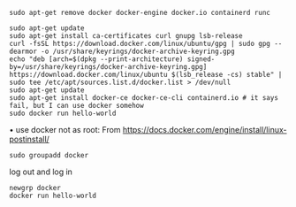 ```
sudo apt-get remove docker docker-engine docker.io containerd runc

sudo apt-get update
sudo apt-get install ca-certificates curl gnupg lsb-release
curl -fsSL https://download.docker.com/linux/ubuntu/gpg | sudo gpg --dearmor -o /usr/share/keyrings/docker-archive-keyring.gpg
echo "deb [arch=$(dpkg --print-architecture) signed-by=/usr/share/keyrings/docker-archive-keyring.gpg] https://download.docker.com/linux/ubuntu $(lsb_release -cs) stable" | sudo tee /etc/apt/sources.list.d/docker.list > /dev/null
sudo apt-get update
sudo apt-get install docker-ce docker-ce-cli containerd.io # it says fail, but I can use docker somehow 
sudo docker run hello-world
```

• use docker not as root:  From <https://docs.docker.com/engine/install/linux-postinstall/> 
```
sudo groupadd docker
```
log out and log in 
```
newgrp docker 
docker run hello-world
```
